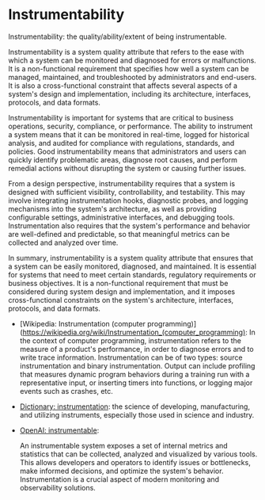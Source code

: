 # Instrumentability

Instrumentability: the quality/ability/extent of being instrumentable.

<div data-chatgpt-prompt="explain instrumentability (system quality attribute, cross-functional constraint, non-functional requirement)">Instrumentability is a system quality attribute that refers to the ease with which a system can be monitored and diagnosed for errors or malfunctions. It is a non-functional requirement that specifies how well a system can be managed, maintained, and troubleshooted by administrators and end-users. It is also a cross-functional constraint that affects several aspects of a system's design and implementation, including its architecture, interfaces, protocols, and data formats.

Instrumentability is important for systems that are critical to business operations, security, compliance, or performance. The ability to instrument a system means that it can be monitored in real-time, logged for historical analysis, and audited for compliance with regulations, standards, and policies. Good instrumentability means that administrators and users can quickly identify problematic areas, diagnose root causes, and perform remedial actions without disrupting the system or causing further issues.

From a design perspective, instrumentability requires that a system is designed with sufficient visibility, controllability, and testability. This may involve integrating instrumentation hooks, diagnostic probes, and logging mechanisms into the system's architecture, as well as providing configurable settings, administrative interfaces, and debugging tools. Instrumentation also requires that the system's performance and behavior are well-defined and predictable, so that meaningful metrics can be collected and analyzed over time.

In summary, instrumentability is a system quality attribute that ensures that a system can be easily monitored, diagnosed, and maintained. It is essential for systems that need to meet certain standards, regulatory requirements or business objectives. It is a non-functional requirement that must be considered during system design and implementation, and it imposes cross-functional constraints on the system's architecture, interfaces, protocols, and data formats.</div>

* [Wikipedia: Instrumentation (computer programming)](https://wikipedia.org/wiki/Instrumentation_(computer_programming): In the context of computer programming, instrumentation refers to the measure of a product's performance, in order to diagnose errors and to write trace information. Instrumentation can be of two types: source instrumentation and binary instrumentation. Output can include profiling that measures dynamic program behaviors during a training run with a representative input, or inserting timers into functions, or logging major events such as crashes, etc.

* [Dictionary: instrumentation](https://www.dictionary.com/browse/instrumentation): the science of developing, manufacturing, and utilizing instruments, especially those used in science and industry.

* [OpenAI: instrumentable](https:://openai.com): <div data-chatgpt-prompt="define instrumentable (computers and software)">An instrumentable system exposes a set of internal metrics and statistics that can be collected, analyzed and visualized by various tools. This allows developers and operators to identify issues or bottlenecks, make informed decisions, and optimize the system's behavior. Instrumentation is a crucial aspect of modern monitoring and observability solutions.</div>
